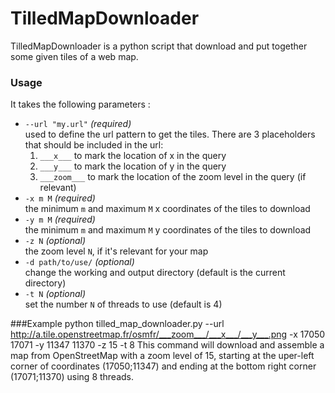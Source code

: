 # TilledMapDownloader
TilledMapDownloader is a python script that download and put together some given tiles of a web map.

### Usage
It takes the following parameters :
* `--url "my.url"` _(required)_  
used to define the url pattern to get the tiles. There are 3 placeholders that should be included in the url:
  1. `___x___` to mark the location of x in the query
  2. `___y___` to mark the location of y in the query
  3. `___zoom___` to mark the location of the zoom level in the query (if relevant)
* `-x m M` _(required)_  
the minimum `m` and maximum `M` x coordinates of the tiles to download
* `-y m M` _(required)_  
the minimum `m` and maximum `M` y coordinates of the tiles to download
* `-z N` _(optional)_  
the zoom level `N`, if it's relevant for your map
* `-d path/to/use/` _(optional)_  
change the working and output directory (default is the current directory)
* `-t N` _(optional)_  
set the number `N` of threads to use (default is 4)

###Example
    python tilled_map_downloader.py --url http://a.tile.openstreetmap.fr/osmfr/___zoom___/___x___/___y___.png -x 17050 17071 -y 11347 11370 -z 15 -t 8
This command will download and assemble a map from OpenStreetMap with a zoom level of 15, starting at the uper-left corner of coordinates (17050;11347) and ending at the bottom right corner (17071;11370) using 8 threads.
